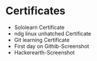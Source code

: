 # Certificates

* Sololearn Certificate
* ndg linux unhatched Certificate
* Git learning Certificate
* First day on Githib-Screenshot
* Hackerearth-Screenshot


